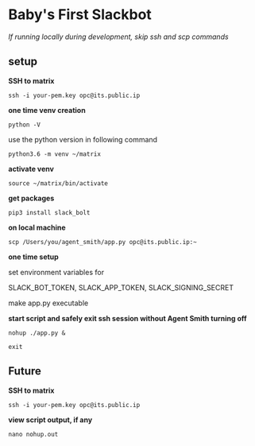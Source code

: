 # Baby's First Slackbot #
*If running locally during development, skip ssh and scp commands*
## setup ##
**SSH to matrix**

`ssh -i your-pem.key opc@its.public.ip`

**one time venv creation**

`python -V`

use the python version in following command

`python3.6 -m venv ~/matrix`

**activate venv**

`source ~/matrix/bin/activate`

**get packages**

`pip3 install slack_bolt`

**on local machine**

`scp /Users/you/agent_smith/app.py opc@its.public.ip:~`

**one time setup**

set environment variables for 

SLACK_BOT_TOKEN, SLACK_APP_TOKEN, SLACK_SIGNING_SECRET

make app.py executable

**start script and safely exit ssh session without Agent Smith turning off**

`nohup ./app.py &`

`exit`

## Future ##

**SSH to matrix**

`ssh -i your-pem.key opc@its.public.ip`

**view script output, if any**

`nano nohup.out`
